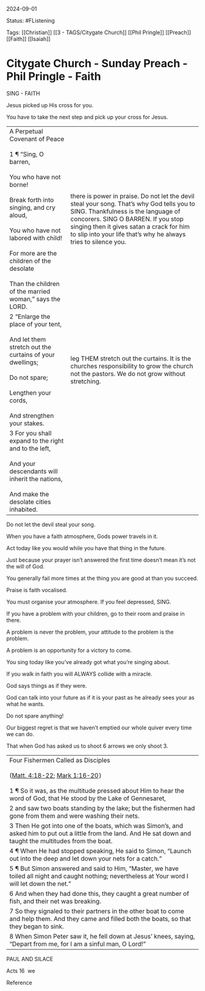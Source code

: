 2024-09-01

Status: #FListening 

Tags: [[Christian]] [[3 - TAGS/Citygate Church]] [[Phil Pringle]] [[Preach]] [[Faith]] [[Isaiah]]

# Citygate Church - Sunday Preach - Phil Pringle - Faith
SING - FAITH

  

Jesus picked up His cross for you.

You have to take the next step and pick up your cross for Jesus.

  

  

|   |   |
|---|---|
|A Perpetual Covenant of Peace<br><br>1 ¶ “Sing, O barren, <br><br>You who have not borne!<br><br>Break forth into singing, and cry aloud,<br><br>You who have not labored with child!<br><br>For more are the children of the desolate<br><br>Than the children of the married woman,” says the LORD.|there is power in praise. Do not let the devil steal your song. That’s why God tells you to SING. Thankfulness is the language of concorers. SING O BARREN. If you stop singing then it gives satan a crack for him to slip into your life that’s why he always tries to silence you.|
|2 “Enlarge the place of your tent,<br><br>And let them stretch out the curtains of your dwellings;<br><br>Do not spare;<br><br>Lengthen your cords,<br><br>And strengthen your stakes.|leg THEM stretch out the curtains. It is the churches responsibility to grow the church not the pastors. We do not grow without stretching.|
|3 For you shall expand to the right and to the left,<br><br>And your descendants will inherit the nations,<br><br>And make the desolate cities inhabited.||

Do not let the devil steal your song.

  

When you have a faith atmosphere, Gods power travels in it.

  

Act today like you would while you have that thing in the future.

  

Just because your prayer isn’t answered the first time doesn’t mean it’s not the will of God.

  

You generally fail more times at the thing you are good at than you succeed.

  

Praise is faith vocalised.

  

You must organise your atmosphere. If you feel depressed, SING. 

If you have a problem with your children, go to their room and praise in there. 

  

A problem is never the problem, your attitude to the problem is the problem. 

A problem is an opportunity for a victory to come.

  

You sing today like you’ve already got what you’re singing about.

  

If you walk in faith you will ALWAYS collide with a miracle.

  

God says things as if they were.

God can talk into your future as if it is your past as he already sees your as what he wants.

  

Do not spare anything!

Our biggest regret is that we haven’t emptied our whole quiver every time we can do.

That when God has asked us to shoot 6 arrows we only shoot 3.

  

|   |
|---|
|Four Fishermen Called as Disciples<br><br>([Matt. 4:18-22](blb://pericope/nkjv/Matt.%204:18-22); [Mark 1:16-20](blb://pericope/nkjv/Mark%201:16-20) )<br><br>1 ¶ So it was, as the multitude pressed about Him to hear the word of God, that He stood by the Lake of Gennesaret,|
|2 and saw two boats standing by the lake; but the fishermen had gone from them and were washing their nets.|
|3 Then He got into one of the boats, which was Simon’s, and asked him to put out a little from the land. And He sat down and taught the multitudes from the boat.|
|4 ¶ When He had stopped speaking, He said to Simon, “Launch out into the deep and let down your nets for a catch.”|
|5 ¶ But Simon answered and said to Him, “Master, we have toiled all night and caught nothing; nevertheless at Your word I will let down the net.”|
|6 And when they had done this, they caught a great number of fish, and their net was breaking.|
|7 So they signaled to their partners in the other boat to come and help them. And they came and filled both the boats, so that they began to sink.|
|8 When Simon Peter saw it, he fell down at Jesus’ knees, saying, “Depart from me, for I am a sinful man, O Lord!”|

  

PAUL AND SILACE 

Acts 16  we

Reference